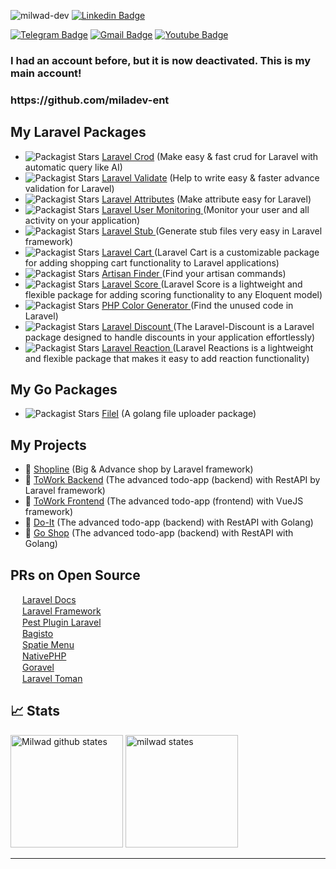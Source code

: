 <img src="https://komarev.com/ghpvc/?username=milwad-dev" alt=milwad-dev /> [![Linkedin Badge](https://img.shields.io/badge/-Milwad%20Dev-0072b1?style=flat&logo=Linkedin&logoColor=white&link=https://www.linkedin.com/in/milwad-khosravi-26a355230/)](https://www.linkedin.com/in/milwad-khosravi-26a355230/)

[![Telegram Badge](https://img.shields.io/badge/-Telegram-blue?style=flat&logo=telegram&logoColor=white&link=https://t.me/milwad84dev/)](https://t.me/milwad84dev/)
[![Gmail Badge](https://img.shields.io/badge/-milwad.dev@gmail.com-c14438?style=flat&logo=Gmail&logoColor=white&link=mailto:milwad.dev@gmail.com)](mailto:milwad.dev@gmail.com)
[![Youtube Badge](https://img.shields.io/badge/-Youtube-red?style=flat&logo=youtube&logoColor=white&link=https://www.youtube.com/@milwad)]([https://t.me/milwad84dev/](https://www.youtube.com/@milwad))

<h3>
I had an account before, but it is now deactivated. This is my main account!
</h3>

<h3>
 https://github.com/miladev-ent
</h3>

## My Laravel Packages
 - <img alt="Packagist Stars" src="https://img.shields.io/packagist/stars/milwad/laravel-crod"> <a href="https://github.com/milwad-dev/laravel-crod">  Laravel Crod</a> (Make easy & fast crud for Laravel with automatic query like AI)
 - <img alt="Packagist Stars" src="https://img.shields.io/packagist/stars/milwad/laravel-validate"> <a href="https://github.com/milwad-dev/laravel-validate">  Laravel Validate</a> (Help to write easy & faster advance validation for Laravel)
 - <img alt="Packagist Stars" src="https://img.shields.io/packagist/stars/milwad/laravel-attributes"> <a href="https://github.com/milwad-dev/laravel-attributes">  Laravel Attributes</a> (Make attribute easy for Laravel)
 - <img alt="Packagist Stars" src="https://img.shields.io/packagist/stars/binafy/laravel-user-monitoring"> <a href="https://github.com/binafy/laravel-user-monitoring">  Laravel User Monitoring </a> (Monitor your user and all activity on your application)
 - <img alt="Packagist Stars" src="https://img.shields.io/packagist/stars/binafy/laravel-stub"> <a href="https://github.com/binafy/laravel-stub">  Laravel Stub </a> (Generate stub files very easy in Laravel framework)
 - <img alt="Packagist Stars" src="https://img.shields.io/packagist/stars/binafy/laravel-cart"> <a href="https://github.com/binafy/laravel-cart">  Laravel Cart </a> (Laravel Cart is a customizable package for adding shopping cart functionality to Laravel applications)
 - <img alt="Packagist Stars" src="https://img.shields.io/packagist/stars/binafy/artisan-finder"> <a href="https://github.com/binafy/artisan-finder">  Artisan Finder </a> (Find your artisan commands)
 - <img alt="Packagist Stars" src="https://img.shields.io/packagist/stars/binafy/laravel-score"> <a href="https://github.com/binafy/laravel-score">  Laravel Score </a> (Laravel Score is a lightweight and flexible package for adding scoring functionality to any Eloquent model)
 - <img alt="Packagist Stars" src="https://img.shields.io/packagist/stars/binafy/laravel-score"> <a href="https://github.com/binafy/php-color-generator">  PHP Color Generator </a> (Find the unused code in Laravel)
 - <img alt="Packagist Stars" src="https://img.shields.io/packagist/stars/binafy/laravel-discount"> <a href="https://github.com/binafy/laravel-discount">  Laravel Discount </a> (The Laravel-Discount is a Laravel package designed to handle discounts in your application effortlessly)
 - <img alt="Packagist Stars" src="https://img.shields.io/packagist/stars/binafy/laravel-reactions"> <a href="https://github.com/binafy/laravel-reactions">  Laravel Reaction </a> (Laravel Reactions is a lightweight and flexible package that makes it easy to add reaction functionality)

## My Go Packages
 - <img alt="Packagist Stars" src="https://img.shields.io/github/stars/milwad-dev/filei"> <a href="https://github.com/milwad-dev/filei">  FileI</a> (A golang file uploader package)

 ## My Projects
  - 🎁 <a href="https://github.com/milwad-dev/shopline"> Shopline</a> (Big & Advance shop by Laravel framework)
  - 🎁 <a href="https://github.com/milwad-dev/towork-backend"> ToWork Backend</a> (The advanced todo-app (backend) with RestAPI by Laravel framework)
  - 🎁 <a href="https://github.com/milwad-dev/towork-frontend"> ToWork Frontend</a> (The advanced todo-app (frontend) with VueJS framework)
  - 🎁 <a href="https://github.com/milwad-dev/do-it"> Do-It</a> (The advanced todo-app (backend) with RestAPI with Golang)
  - 🎁 <a href="https://github.com/milwad-dev/go-shop"> Go Shop</a> (The advanced todo-app (backend) with RestAPI with Golang)

## PRs on Open Source

<img src="https://laravel.com/img/logomark.min.svg" width="15"> [Laravel Docs](https://github.com/laravel/docs/pulls?q=is%3Amerged+is%3Apr+author%3Amilwad-dev) <br>
<img src="https://laravel.com/img/logomark.min.svg" width="15"> [Laravel Framework](https://github.com/laravel/framework/pulls?q=is%3Amerged+is%3Apr+author%3Amilwad-dev) <br>
<img src="https://pestphp.com/www/assets/logo.svg" width="15">  [Pest Plugin Laravel](https://github.com/pestphp/pest-plugin-laravel/pulls?q=is%3Amerged+is%3Apr+author%3Amilwad-dev) <br>
<img src="https://avatars.githubusercontent.com/u/43133047?s=200&v=4" width="15"> [Bagisto](https://github.com/bagisto/bagisto/pulls?q=is%3Amerged+is%3Apr+author%3Amilwad-dev ) <br>
<img src="https://avatars.githubusercontent.com/u/7535935?s=200&v=4" width="15"> [Spatie Menu](https://github.com/spatie/menu/pulls?q=is%3Apr+author%3Amilwad-dev) <br>
<img src="https://avatars.githubusercontent.com/u/130286900?s=200&v=4" width="15"> [NativePHP](https://github.com/nativephp/laravel/pulls?q=is%3Apr+author%3Amilwad-dev) <br>
<img src="https://www.goravel.dev/logo-mini.png" width="15">  [Goravel](https://github.com/goravel/framework/pulls?q=is%3Apr+author%3Amilwad-dev+is%3Amerged) <br>
<img src="https://github.com/evryn/laravel-toman/raw/master/docs/_media/logo.png" width="15">  [Laravel Toman](https://github.com/evryn/laravel-toman/pulls?q=is%3Apr+is%3Amerged+author%3Amilwad-dev+) <be>

## 📈 Stats

<img src="https://github-readme-stats.vercel.app/api?username=milwad-dev&show_icons=true&hide_border=true" alt="Milwad github states" height="180" /> <img src="https://github-readme-stats.vercel.app/api/top-langs/?username=milwad-dev&layout=compact&theme=vision-friendly-dark" alt="milwad states" height="180" />

<hr>
